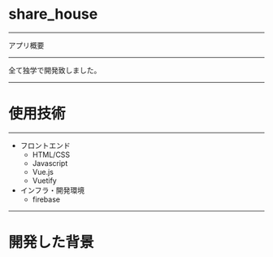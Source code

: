 # share_house
***
アプリ概要
***
全て独学で開発致しました。
***
# 使用技術
***
* フロントエンド
  * HTML/CSS
  * Javascript
  * Vue.js
  * Vuetify
* インフラ・開発環境
  * firebase
*** 
# 開発した背景  